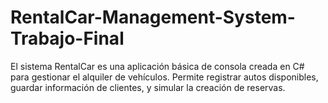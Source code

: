 # RentalCar-Management-System-Trabajo-Final
El sistema RentalCar es una aplicación básica de consola creada en C# para gestionar el alquiler de vehículos. Permite registrar autos disponibles, guardar información de clientes, y simular la creación de reservas.
